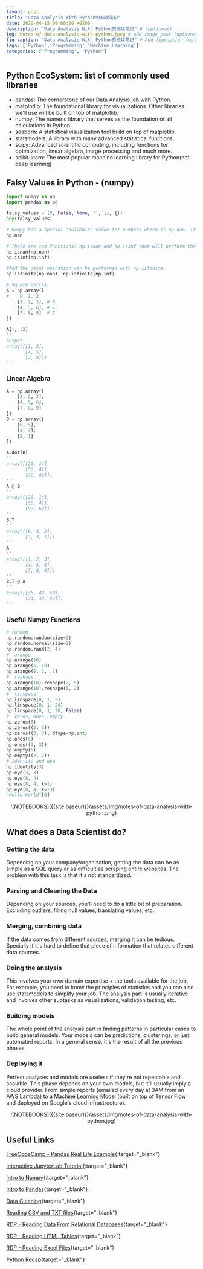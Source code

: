 ```yaml
---
layout: post
title: "Data Analysis With Python的阅读笔记"
date: 2020-04-15 00:00:00 +0800
description: "Data Analysis With Python的阅读笔记" # (optional)
img: notes-of-data-analysis-with-python.jpeg # Add image post (optional)
fig-caption: "Data Analysis With Python的阅读笔记" # Add figcaption (optional)
tags: ['Python','Programming','Machine Learning']
categories: ['Programming', 'Python']
---
```


## Python EcoSystem: list of commonly used libraries

- pandas: The cornerstone of our Data Analysis job with Python.
- matplotlib: The foundational library for visualizations. Other libraries we'll use will be built on top of matplotlib.
- numpy: The numeric library that serves as the foundation of all calculations in Python.
- seaborn: A statistical visualization tool build on top of matplotlib.
- statsmodels: A library with many advanced statistical functions.
- scipy: Advanced scientific computing, including functions for optimization, linear algebra, image processing and much more.
- scikit-learn: The most popular machine learning library for Python(not deep learning)

## Falsy Values in Python - (numpy)

```python
import numpy as np
import pandas as pd

falsy_values = (0, False, None, '', [], {})
any(falsy_values)

# Numpy has a special "nullable" value for numbers which is np.nan. It's NaN: "Not a number"
np.nan

# There are two functions: np.isnan and np.isinf that will perform the desired checks:
np.isnan(np.nan)
np.isinf(np.inf)

#And the joint operation can be performed with np.isfinite.
np.isfinite(np.nan), np.isfinite(np.inf)

# Square matrix
A = np.array([
#.   0. 1. 2
    [1, 2, 3], # 0
    [4, 5, 6], # 1
    [7, 8, 9]  # 2
])

A[:, :2]
'''
output:
array([[1, 2],
       [4, 5],
       [7, 8]])
'''
```

### Linear Algebra

```python
A = np.array([
    [1, 2, 3],
    [4, 5, 6],
    [7, 8, 9]
])
B = np.array([
    [6, 5],
    [4, 3],
    [2, 1]
])

A.dot(B)
'''
array([[20, 14],
       [56, 41],
       [92, 68]])
'''
A @ B
'''
array([[20, 14],
       [56, 41],
       [92, 68]])
'''
B.T
'''
array([[6, 4, 2],
       [5, 3, 1]])
'''
A
'''
array([[1, 2, 3],
       [4, 5, 6],
       [7, 8, 9]])
'''
B.T @ A
'''
array([[36, 48, 60],
       [24, 33, 42]])
'''
```

### Useful Numpy Functions

```python
# random
np.random.random(size=2)
np.random.normal(size=2)
np.random.rand(2, 4)
#  arange
np.arange(10)
np.arange(5, 10)
np.arange(0, 1, .1)
#  reshape
np.arange(10).reshape(2, 5)
np.arange(10).reshape(5, 2)
#  linspace
np.linspace(0, 1, 5)
np.linspace(0, 1, 20)
np.linspace(0, 1, 20, False)
#  zeros, ones, empty
np.zeros(5)
np.zeros((3, 3))
np.zeros((3, 3), dtype=np.int)
np.ones(5)
np.ones((3, 3))
np.empty(5)
np.empty((2, 2))
# identity and eye
np.identity(3)
np.eye(3, 3)
np.eye(8, 4)
np.eye(8, 4, k=1)
np.eye(8, 4, k=-3)
"Hello World"[6]
```
<div align="center"><div markdown='1'>
![NOTEBOOKS]({{site.baseurl}}/assets/img/notes-of-data-analysis-with-python.png)
</div></div>

## What does a Data Scientist do?

### Getting the data

Depending on your company/organization, getting the data can be as simple as a SQL query or as difficult as scraping entire websites. The problem with this task is that it's not standardized.

### Parsing and Cleaning the Data

Depending on your sources, you'll need to do a little bit of preparation. Excluding outliers, filling null values, translating values, etc.

### Merging, combining data

If the data comes from different sources, merging it can be tedious. Specially if it's hard to define that piece of information that relates different data sources.

### Doing the analysis

This involves your own domain expertise + the tools available for the job. For example, you need to know the principles of statistics and you can also use statsmodels to simplify your job. The analysis part is usually iterative and involves other subtasks as visualizations, validation testing, etc.

### Building models

The whole point of the analysis part is finding patterns in particular cases to build general models. Your models can be predictions, clusterings, or just automated reports. In a general sense, it's the result of all the previous phases.

### Deploying it

Perfect analyses and models are useless if they're not repeatable and scalable. This phase depends on your own models, but it'll usually imply a cloud provider. From simple reports (emailed every day at 3AM from an AWS Lambda) to a Machine Learning Model (built on top of Tensor Flow and deployed on Google's cloud infrastructure).

<div align="center"><div markdown='1'>
![NOTEBOOKS]({{site.baseurl}}/assets/img/notes-of-data-analysis-with-python.jpg)
</div></div>

## Useful Links

[FreeCodeCamp - Pandas Real Life Example](https://notebooks.ai/rmotr-curriculum/freecodecamp-pandas-real-life-example-24fa5bf8){:target="_blank"}

[Interactive JupyterLab Tutorial](https://notebooks.ai/rmotr-curriculum/interactive-jupyterlab-tutorial-ac5fa63f){:target="_blank"}

[Intro to Numpy](https://notebooks.ai/rmotr-curriculum/freecodecamp-intro-to-numpy-6c285b74){:target="_blank"}

[Intro to Pandas](https://notebooks.ai/rmotr-curriculum/freecodecamp-intro-to-pandas-902ae59b){target="_blank"}

[Data Cleaning](https://notebooks.ai/rmotr-curriculum/data-cleaning-rmotr-freecodecamp-fd76fa59){target="_blank"}

[Reading CSV and TXT files](https://notebooks.ai/rmotr-curriculum/rdp-reading-csv-and-txt-files-fb829f46){target="_blank"}

[RDP - Reading Data From Relational Databases](https://notebooks.ai/rmotr-curriculum/rdp-reading-data-from-relational-databases-2a3a889b){target="_blank"}

[RDP - Reading HTML Tables](https://notebooks.ai/rmotr-curriculum/rdp-reading-html-tables-eb9cca73){target="_blank"}

[RDP - Reading Excel Files](https://notebooks.ai/rmotr-curriculum/rdp-reading-excel-files-a6b99973){target="_blank"}

[Python Recap](https://notebooks.ai/rmotr-curriculum/python-under-10-minutes-15addcb2){target="_blank"}
